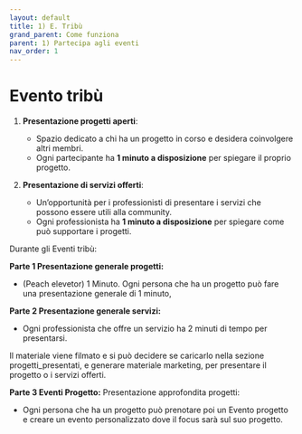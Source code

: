 ```yaml
---
layout: default
title: 1) E. Tribù
grand_parent: Come funziona
parent: 1) Partecipa agli eventi
nav_order: 1
---
```


# Evento tribù

1. **Presentazione progetti aperti**:  
   - Spazio dedicato a chi ha un progetto in corso e desidera coinvolgere altri membri.  
   - Ogni partecipante ha **1 minuto a disposizione** per spiegare il proprio progetto.

2. **Presentazione di servizi offerti**:  
   - Un’opportunità per i professionisti di presentare i servizi che possono essere utili alla community.  
   - Ogni professionista ha **1 minuto a disposizione** per spiegare come può supportare i progetti.

Durante gli Eventi tribù:

**Parte 1 Presentazione generale progetti:**
-  (Peach elevetor) 1 Minuto. Ogni persona che ha un progetto può fare una presentazione generale di 1 minuto,

**Parte 2 Presentazione generale servizi:**
- Ogni professionista che offre un servizio ha 2 minuti di tempo per presentarsi.

Il materiale viene filmato e si può decidere se caricarlo nella sezione progetti_presentati, e generare materiale marketing, per presentare il progetto o i servizi offerti.

**Parte 3 Eventi Progetto:**
Presentazione approfondita progetti:
- Ogni persona che ha un progetto può prenotare poi un Evento progetto e creare un evento personalizzato dove il focus sarà sul suo progetto.



